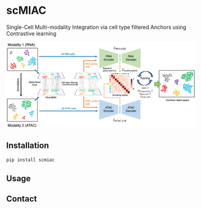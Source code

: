 # scMIAC

Single-Cell Multi-modality Integration via cell type filtered Anchors using Contrastive learning

<img src="https://github.com/Telogen/scMIAC/blob/main/figures/Fig1.png" width="800">

## Installation

```
pip install scmiac
```

## Usage


## Contact
